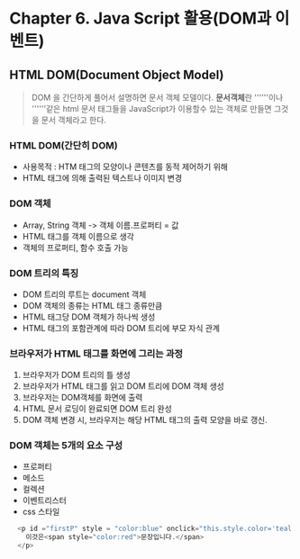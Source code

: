# Chapter 6. Java Script 활용(DOM과 이벤트)

## HTML DOM(Document Object Model)
> DOM 을 간단하게 풀어서 설명하면 문서 객체 모델이다. 
**문서객체**란 '''<html>'''이나 '''<boy>'''같은 html 문서 태그들을 JavaScript가 이용할수 있는 
객체로 만들면 그것을 문서 객체라고 한다.

### HTML DOM(간단히 DOM)
- 사용목적 : HTM 태그의 모양이나 콘텐츠를 동적 제어하기 위해
- HTML 태그에 의해 출력된 텍스트나 이미지 변경

### DOM 객체
  - Array, String 객체 -> 객체 이름.프로퍼티 = 값
  - HTML 태그를 객체 이름으로 생각
  - 객체의 프로퍼티, 함수 호출 가능
  
### DOM 트리의 특징
  - DOM 트리의 루트는 document 객체
  - DOM 객체의 종류는 HTML 태그 종류만큼
  - HTML 태그당 DOM 객체가 하나씩 생성
  - HTML 태그의 포함관계에 따라 DOM 트리에 부모 자식 관계
  
### 브라우저가 HTML 태그를 화면에 그리는 과정
  1. 브라우저가 DOM 트리의 틀 생성
  2. 브라우저가 HTML 태그를 읽고 DOM 트리에 DOM 객체 생성
  3. 브라우저는 DOM객체를 화면에 출력
  4. HTML 문서 로딩이 완료되면 DOM 트리 완성
  5. DOM 객체 변경 시, 브라우저는 해당 HTML 태그의 출력 모양을 바로 갱신.
  
### DOM 객체는 5개의 요소 구성
  - 프로퍼티
  - 메소드
  - 컬렉션
  - 이벤트리스터
  - css 스타일
  
~~~javascript
  <p id ="firstP" style = "color:blue" onclick="this.style.color='teal'">
    이것은<span style="color:red">문장입니다.</span>
  </p>
~~~
  
  